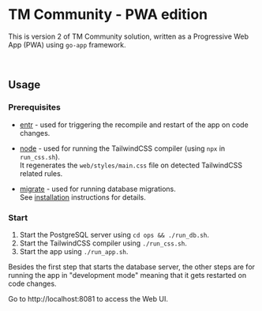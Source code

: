 # TM Community - PWA edition

This is version 2 of TM Community solution, written as a Progressive Web App (PWA) using `go-app` framework.

<br/>

## Usage

### Prerequisites

-   [entr](https://eradman.com/entrproject/) - used for triggering the recompile and restart of the app on code changes.

-   [node](https://nodejs.org/en/download/) - used for running the TailwindCSS compiler (using `npx` in `run_css.sh`).<br>
    It regenerates the `web/styles/main.css` file on detected TailwindCSS related rules.

-   [migrate](https://github.com/golang-migrate/migrate) - used for running database migrations.<br/>
    See [installation](https://github.com/golang-migrate/migrate/tree/master/cmd/migrate#installation) instructions for details.

### Start

1. Start the PostgreSQL server using `cd ops && ./run_db.sh`.
1. Start the TailwindCSS compiler using `./run_css.sh`.
1. Start the app using `./run_app.sh`.

Besides the first step that starts the database server, the other steps are for running the app in "development mode" meaning that it gets restarted on code changes.

Go to http://localhost:8081 to access the Web UI.

<br/>
